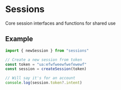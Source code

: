 # Sessions

Core session interfaces and functions for shared use

## Example

```ts
import { newSession } from "sessions"

// Create a new session from token
const token = "ua:efwfweewfwefewewf"
const session = createSession(token)

// Will say it's for an account
console.log(session.token?.intent)
```
